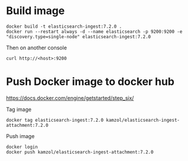 # Build image

```
docker build -t elasticsearch-ingest:7.2.0 .
docker run --restart always -d --name elasticsearch -p 9200:9200 -e "discovery.type=single-node" elasticsearch-ingest:7.2.0
```

Then on another console

```
curl http://<host>:9200
```

# Push Docker image to docker hub

https://docs.docker.com/engine/getstarted/step_six/

Tag image

```
docker tag elasticsearch-ingest:7.2.0 kamzol/elasticsearch-ingest-attachment:7.2.0
```

Push image

```
docker login
docker push kamzol/elasticsearch-ingest-attachment:7.2.0
```